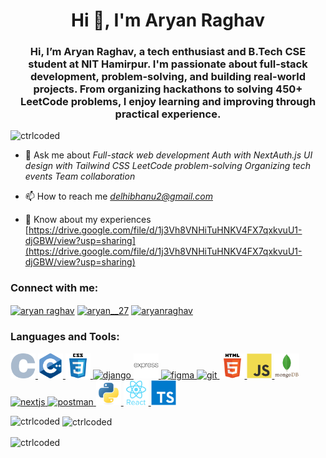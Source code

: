 <h1 align="center">Hi 👋, I'm Aryan Raghav</h1>
<h3 align="center">Hi, I’m Aryan Raghav, a tech enthusiast and B.Tech CSE student at NIT Hamirpur. I'm passionate about full-stack development, problem-solving, and building real-world projects. From organizing hackathons to solving 450+ LeetCode problems, I enjoy learning and improving through practical experience.</h3>

<p align="left"> <img src="https://komarev.com/ghpvc/?username=ctrlcoded&label=Profile%20views&color=0e75b6&style=flat" alt="ctrlcoded" /> </p>

- 💬 Ask me about *Full-stack web development Auth with NextAuth.js UI design with Tailwind CSS LeetCode problem-solving Organizing tech events Team collaboration*

- 📫 How to reach me *delhibhanu2@gmail.com*

- 📄 Know about my experiences [https://drive.google.com/file/d/1j3Vh8VNHiTuHNKV4FX7qxkvuU1-djGBW/view?usp=sharing](https://drive.google.com/file/d/1j3Vh8VNHiTuHNKV4FX7qxkvuU1-djGBW/view?usp=sharing)

<h3 align="left">Connect with me:</h3>
<p align="left">
<a href="https://linkedin.com/in/aryan raghav" target="blank"><img align="center" src="https://raw.githubusercontent.com/rahuldkjain/github-profile-readme-generator/master/src/images/icons/Social/linked-in-alt.svg" alt="aryan raghav" height="30" width="40" /></a>
<a href="https://codeforces.com/profile/aryan__27" target="blank"><img align="center" src="https://raw.githubusercontent.com/rahuldkjain/github-profile-readme-generator/master/src/images/icons/Social/codeforces.svg" alt="aryan__27" height="30" width="40" /></a>
<a href="https://www.leetcode.com/aryanraghav" target="blank"><img align="center" src="https://raw.githubusercontent.com/rahuldkjain/github-profile-readme-generator/master/src/images/icons/Social/leet-code.svg" alt="aryanraghav" height="30" width="40" /></a>
</p>

<h3 align="left">Languages and Tools:</h3>
<p align="left"> <a href="https://www.cprogramming.com/" target="_blank" rel="noreferrer"> <img src="https://raw.githubusercontent.com/devicons/devicon/master/icons/c/c-original.svg" alt="c" width="40" height="40"/> </a> <a href="https://www.w3schools.com/cpp/" target="_blank" rel="noreferrer"> <img src="https://raw.githubusercontent.com/devicons/devicon/master/icons/cplusplus/cplusplus-original.svg" alt="cplusplus" width="40" height="40"/> </a> <a href="https://www.w3schools.com/css/" target="_blank" rel="noreferrer"> <img src="https://raw.githubusercontent.com/devicons/devicon/master/icons/css3/css3-original-wordmark.svg" alt="css3" width="40" height="40"/> </a> <a href="https://www.djangoproject.com/" target="_blank" rel="noreferrer"> <img src="https://cdn.worldvectorlogo.com/logos/django.svg" alt="django" width="40" height="40"/> </a> <a href="https://expressjs.com" target="_blank" rel="noreferrer"> <img src="https://raw.githubusercontent.com/devicons/devicon/master/icons/express/express-original-wordmark.svg" alt="express" width="40" height="40"/> </a> <a href="https://www.figma.com/" target="_blank" rel="noreferrer"> <img src="https://www.vectorlogo.zone/logos/figma/figma-icon.svg" alt="figma" width="40" height="40"/> </a> <a href="https://git-scm.com/" target="_blank" rel="noreferrer"> <img src="https://www.vectorlogo.zone/logos/git-scm/git-scm-icon.svg" alt="git" width="40" height="40"/> </a> <a href="https://www.w3.org/html/" target="_blank" rel="noreferrer"> <img src="https://raw.githubusercontent.com/devicons/devicon/master/icons/html5/html5-original-wordmark.svg" alt="html5" width="40" height="40"/> </a> <a href="https://developer.mozilla.org/en-US/docs/Web/JavaScript" target="_blank" rel="noreferrer"> <img src="https://raw.githubusercontent.com/devicons/devicon/master/icons/javascript/javascript-original.svg" alt="javascript" width="40" height="40"/> </a> <a href="https://www.mongodb.com/" target="_blank" rel="noreferrer"> <img src="https://raw.githubusercontent.com/devicons/devicon/master/icons/mongodb/mongodb-original-wordmark.svg" alt="mongodb" width="40" height="40"/> </a> <a href="https://nextjs.org/" target="_blank" rel="noreferrer"> <img src="https://cdn.worldvectorlogo.com/logos/nextjs-2.svg" alt="nextjs" width="40" height="40"/> </a> <a href="https://postman.com" target="_blank" rel="noreferrer"> <img src="https://www.vectorlogo.zone/logos/getpostman/getpostman-icon.svg" alt="postman" width="40" height="40"/> </a> <a href="https://www.python.org" target="_blank" rel="noreferrer"> <img src="https://raw.githubusercontent.com/devicons/devicon/master/icons/python/python-original.svg" alt="python" width="40" height="40"/> </a> <a href="https://reactjs.org/" target="_blank" rel="noreferrer"> <img src="https://raw.githubusercontent.com/devicons/devicon/master/icons/react/react-original-wordmark.svg" alt="react" width="40" height="40"/> </a> <a href="https://www.typescriptlang.org/" target="_blank" rel="noreferrer"> <img src="https://raw.githubusercontent.com/devicons/devicon/master/icons/typescript/typescript-original.svg" alt="typescript" width="40" height="40"/> </a> </p>

<p><img align="left" src="https://github-readme-stats.vercel.app/api/top-langs?username=ctrlcoded&show_icons=true&locale=en&layout=compact" alt="ctrlcoded" /></p>

<p>&nbsp;<img align="center" src="https://github-readme-stats.vercel.app/api?username=ctrlcoded&show_icons=true&locale=en" alt="ctrlcoded" /></p>

<p><img align="center" src="https://github-readme-streak-stats.herokuapp.com/?user=ctrlcoded&" alt="ctrlcoded" /></p>
